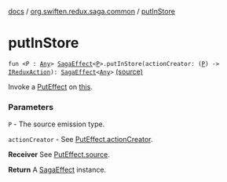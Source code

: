 [docs](../index.md) / [org.swiften.redux.saga.common](index.md) / [putInStore](./put-in-store.md)

# putInStore

`fun <P : `[`Any`](https://kotlinlang.org/api/latest/jvm/stdlib/kotlin/-any/index.html)`> `[`SagaEffect`](-saga-effect/index.md)`<`[`P`](put-in-store.md#P)`>.putInStore(actionCreator: (`[`P`](put-in-store.md#P)`) -> `[`IReduxAction`](../org.swiften.redux.core/-i-redux-action.md)`): `[`SagaEffect`](-saga-effect/index.md)`<`[`Any`](https://kotlinlang.org/api/latest/jvm/stdlib/kotlin/-any/index.html)`>` [(source)](https://github.com/protoman92/KotlinRedux/tree/master/common/common-saga/src/main/kotlin/org/swiften/redux/saga/common/CommonExtension.kt#L170)

Invoke a [PutEffect](-put-effect/index.md) on [this](put-in-store/-this-.md).

### Parameters

`P` - The source emission type.

`actionCreator` - See [PutEffect.actionCreator](-put-effect/action-creator.md).

**Receiver**
See [PutEffect.source](-put-effect/source.md).

**Return**
A [SagaEffect](-saga-effect/index.md) instance.

